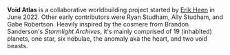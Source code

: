 **Void Atlas** is a collaborative worldbuilding project started by [Erik Heen](https://heen.dev) in June 2022. Other early contributors were Ryan Studham, Ally Studham, and Gabe Robertson. Heavily inspired by the cosmere from Brandon Sanderson's *Stormlight Archives*, it's mainly comprised of 19 (inhabited) planets, one star, six nebulae, the anomaly aka the heart, and two void beasts.
